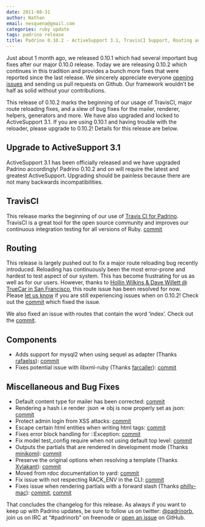 ```yaml
---
date: 2011-08-31
author: Nathan
email: nesquena@gmail.com
categories: ruby update
tags: padrino release
title: Padrino 0.10.2 - ActiveSupport 3.1, TravisCI Support, Routing and Misc Bug
---
```


Just about 1 month ago, we released 0.10.1 which had several important bug fixes after our major 0.10.0 release. Today we are releasing 0.10.2 which continues in this tradition and provides a bunch more fixes that were reported since the last release. We sincerely appreciate everyone [opening issues](https://github.com/padrino/padrino-framework/issues) and sending us pull requests on Github. Our framework wouldn’t be half as solid without your contributions.

This release of 0.10.2 marks the beginning of our usage of TravisCI, major route reloading fixes, and a slew of bug fixes for the mailer, renderer, helpers, generators and more. We have also upgraded and locked to ActiveSupport 3.1. If you are using 0.10.1 and having trouble with the reloader, please upgrade to 0.10.2! Details for this release are below.


## Upgrade to ActiveSupport 3.1

ActiveSupport 3.1 has been officially released and we have upgraded Padrino accordingly! Padrino 0.10.2 and on will require the latest and greatest ActiveSupport. Upgrading should be painless because there are not many backwards incompatibilities.


## TravisCI

This release marks the beginning of our use of [Travis CI for Padrino](http://travis-ci.org/#!/padrino/padrino-framework). TravisCI is a great tool for the open source community and improves our continuous integration testing for all versions of Ruby. [commit](https://github.com/padrino/padrino-framework/commit/5e7f244de66bf412e5183b50827019d894eb6e4d)


## Routing

This release is largely pushed out to fix a major route reloading bug recently introduced. Reloading has continuously been the most error-prone and hardest to test aspect of our system. This has become frustrating for us as well as for our users. However, thanks to [Hollin Wilkins & Dave Willett @ TrueCar in San Francisco](https://github.com/chromaticbum), this route issue has been resolved for now. Please [let us know](https://github.com/padrino/padrino-framework/issues) if you are still experiencing issues when on 0.10.2! Check out the [commit](https://github.com/padrino/padrino-framework/commit/0a09adce5bd84a1d201576fa8046f1d4210d27d6) which fixed the issue.

We also fixed an issue with routes that contain the word ‘index’. Check out the [commit](https://github.com/padrino/padrino-framework/commit/506ad5414279d737908d7d97f6c244a31b3a1828).


## Components

- Adds support for mysql2 when using sequel as adapter (Thanks [rafaelss](https://github.com/rafaelss)): [commit](https://github.com/padrino/padrino-framework/commit/a447f0d6129a90fa9baa3c8c1dc1e0ecd76bf692)
- Fixes potential issue with libxml-ruby (Thanks [farcaller](https://github.com/farcaller)): [commit](https://github.com/padrino/padrino-framework/commit/a492a5bb648827e924c750dc8435dc5b25dc43ea)


## Miscellaneous and Bug Fixes

- Default content type for mailer has been corrected: [commit](https://github.com/padrino/padrino-framework/commit/8496dca3ce1c1666c72af511287769227c261afb)
- Rendering a hash i.e render :json =\> obj is now properly set as json: [commit](https://github.com/padrino/padrino-framework/commit/807658be63d9b391d72d8482586e1402a2107d1a)
- Protect admin login from XSS attacks: [commit](https://github.com/padrino/padrino-framework/commit/9f4c3158c23daa8140f917d9210aefda8467df7f)
- Escape certain html entities when writing html tags: [commit](https://github.com/padrino/padrino-framework/commit/7a3d0b38b3a4b5e71c553248d149bab38d8338ae)
- Fixes error block handling for ::Exception: [commit](https://github.com/padrino/padrino-framework/commit/8daec1d3fcf69e6ce8ca95d09c12f06c037acd79)
- Fix model test\_config require when not using default top level: [commit](https://github.com/padrino/padrino-framework/commit/b44b5ac49db9a7b3fa2d3abc76ce40ab3345781e)
- Outputs the partials that are rendered in development mode (Thanks [minikomi](https://github.com/minikomi)): [commit](https://github.com/padrino/padrino-framework/commit/d4c3b41ca1c8fe80d68254b36796d088a2ad88ad)
- Preserve the original options when resolving a template (Thanks [Xylakant](https://github.com/Xylakant)): [commit](https://github.com/padrino/padrino-framework/commit/bf7c898a716a7c653d243bab42734d1700657dfd)
- Moved from rdoc documentation to yard: [commit](https://github.com/padrino/padrino-framework/commit/7c5c60475c3909e0c0c1d7ba4057b215e2ff1a59)
- Fix issue with not respecting RACK\_ENV in the CLI: [commit](https://github.com/padrino/padrino-framework/commit/5d631d47ecc7617f22dda21de3d607893a60d453)
- Fixes issue when rendering partials with a forward slash (Thanks [philly-mac](https://github.com/philly-mac)): [commit](https://github.com/padrino/padrino-framework/commit/29c8c37bf583eb1108eeb4c431def0c820b821b4), [commit](https://github.com/padrino/padrino-framework/commit/5f1fcabdbde0457afb058d4a5109542a016c90c0)

That concludes the changelog for this release. As always if you want to keep up with Padrino updates, be sure to follow us on twitter: [@padrinorb](http://twitter.com/#!/padrinorb), join us on IRC at “\#padrinorb” on freenode or [open an issue](https://github.com/padrino/padrino-framework/issues) on GitHub.

